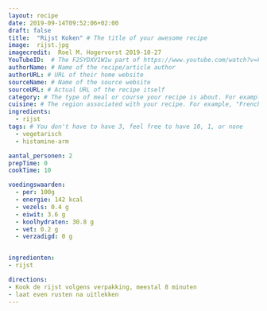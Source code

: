 ```yaml
---
layout: recipe
date: 2019-09-14T09:52:06+02:00
draft: false
title:  "Rijst Koken" # The title of your awesome recipe
image:  rijst.jpg
imagecredit:  Roel M. Hogervorst 2019-10-27
YouTubeID:  # The F2SYDXV1W1w part of https://www.youtube.com/watch?v=F2SYDXV1W1w
authorName: # Name of the recipe/article author
authorURL: # URL of their home website
sourceName: # Name of the source website
sourceURL: # Actual URL of the recipe itself
category: # The type of meal or course your recipe is about. For example: "dinner", "entree", or "dessert".
cuisine: # The region associated with your recipe. For example, "French", Mediterranean", or "American".
ingredients:
  - rijst
tags: # You don't have to have 3, feel free to have 10, 1, or none
  - vegetarisch
  - histamine-arm

aantal_personen: 2
prepTime: 0
cookTime: 10

voedingswaarden:
  - per: 100g
  - energie: 142 kcal
  - vezels: 0.4 g
  - eiwit: 3.6 g
  - koolhydraten: 30.8 g
  - vet: 0.2 g
  - verzadigd: 0 g


ingredienten:
- rijst

directions:
- Kook de rijst volgens verpakking, meestal 8 minuten
- laat even rusten na uitlekken
---
```

